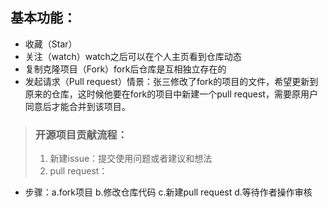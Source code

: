 ## 基本功能：
- 收藏（Star）
- 关注（watch）watch之后可以在个人主页看到仓库动态
- 复制克隆项目（Fork）fork后仓库是互相独立存在的
- 发起请求（Pull request）情景：张三修改了fork的项目的文件，希望更新到原来的仓库，这时候他要在fork的项目中新建一个pull request，需要原用户同意后才能合并到该项目。
> ### 开源项目贡献流程：
> 1. 新建issue：提交使用问题或者建议和想法
> 2. pull request：
- 步骤：a.fork项目 b.修改仓库代码 c.新建pull request d.等待作者操作审核
